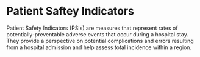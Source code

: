 # Patient Saftey Indicators

Patient Safety Indicators (PSIs) are measures that represent rates of potentially-preventable adverse events that occur during a hospital stay. They provide a perspective on potential complications and errors resulting from a hospital admission and help assess total incidence within a region.